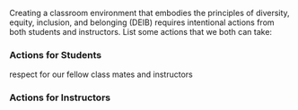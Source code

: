 Creating a classroom environment that embodies the principles of diversity, equity, inclusion, and belonging (DEIB) requires intentional actions from both students and instructors. List some actions that we both can take:

### Actions for Students

respect for our fellow class mates and instructors

### Actions for Instructors

